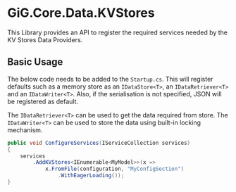 # GiG.Core.Data.KVStores

This Library provides an API to register the required services needed by the KV Stores Data Providers.

## Basic Usage

The below code needs to be added to the `Startup.cs`. This will register defaults such as a memory store as an `IDataStore<T>`, an `IDataRetriever<T>` and an `IDataWriter<T>`. Also, if the serialisation is not specified, JSON will be registered as default.

The `IDataRetriever<T>` can be used to get the data required from store.
The `IDataWriter<T>` can be used to store the data using built-in locking mechanism.
 
```csharp
public void ConfigureServices(IServiceCollection services)
{
    services
        .AddKVStores<IEnumerable<MyModel>>(x =>
            x.FromFile(configuration, "MyConfigSection")
                .WithEagerLoading());
}
```